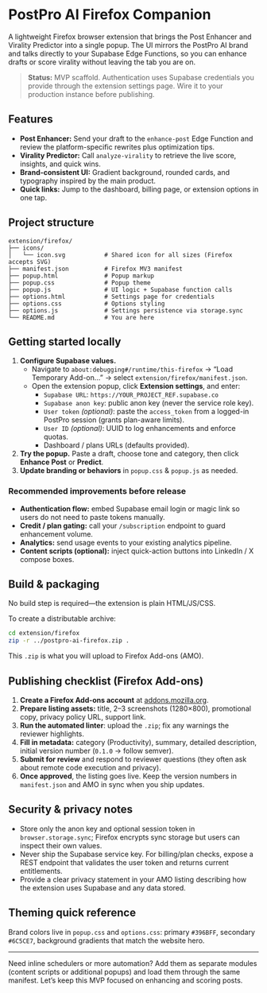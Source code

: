 # PostPro AI Firefox Companion

A lightweight Firefox browser extension that brings the Post Enhancer and Virality Predictor into a single popup. The UI mirrors the PostPro AI brand and talks directly to your Supabase Edge Functions, so you can enhance drafts or score virality without leaving the tab you are on.

> **Status:** MVP scaffold. Authentication uses Supabase credentials you provide through the extension settings page. Wire it to your production instance before publishing.

## Features

- **Post Enhancer:** Send your draft to the `enhance-post` Edge Function and review the platform-specific rewrites plus optimization tips.
- **Virality Predictor:** Call `analyze-virality` to retrieve the live score, insights, and quick wins.
- **Brand-consistent UI:** Gradient background, rounded cards, and typography inspired by the main product.
- **Quick links:** Jump to the dashboard, billing page, or extension options in one tap.

## Project structure

```
extension/firefox/
├── icons/
│   └── icon.svg           # Shared icon for all sizes (Firefox accepts SVG)
├── manifest.json          # Firefox MV3 manifest
├── popup.html             # Popup markup
├── popup.css              # Popup theme
├── popup.js               # UI logic + Supabase function calls
├── options.html           # Settings page for credentials
├── options.css            # Options styling
├── options.js             # Settings persistence via storage.sync
└── README.md              # You are here
```

## Getting started locally

1. **Configure Supabase values.**
   - Navigate to `about:debugging#/runtime/this-firefox` → “Load Temporary Add-on…” → select `extension/firefox/manifest.json`.
   - Open the extension popup, click **Extension settings**, and enter:
     - `Supabase URL`: `https://YOUR_PROJECT_REF.supabase.co`
     - `Supabase anon key`: public anon key (never the service role key).
     - `User token` *(optional)*: paste the `access_token` from a logged-in PostPro session (grants plan-aware limits).
     - `User ID` *(optional)*:  UUID to log enhancements and enforce quotas.
     - Dashboard / plans URLs (defaults provided).
2. **Try the popup.** Paste a draft, choose tone and category, then click **Enhance Post** or **Predict**.
3. **Update branding or behaviors** in `popup.css` & `popup.js` as needed.

### Recommended improvements before release

- **Authentication flow:** embed Supabase email login or magic link so users do not need to paste tokens manually.
- **Credit / plan gating:** call your `/subscription` endpoint to guard enhancement volume.
- **Analytics:** send usage events to your existing analytics pipeline.
- **Content scripts (optional):** inject quick-action buttons into LinkedIn / X compose boxes.

## Build & packaging

No build step is required—the extension is plain HTML/JS/CSS.

To create a distributable archive:

```bash
cd extension/firefox
zip -r ../postpro-ai-firefox.zip .
```

This `.zip` is what you will upload to Firefox Add-ons (AMO).

## Publishing checklist (Firefox Add-ons)

1. **Create a Firefox Add-ons account** at [addons.mozilla.org](https://addons.mozilla.org/).
2. **Prepare listing assets:** title, 2–3 screenshots (1280×800), promotional copy, privacy policy URL, support link.
3. **Run the automated linter**: upload the `.zip`; fix any warnings the reviewer highlights.
4. **Fill in metadata:** category (Productivity), summary, detailed description, initial version number (`0.1.0` → follow semver).
5. **Submit for review** and respond to reviewer questions (they often ask about remote code execution and privacy).
6. **Once approved**, the listing goes live. Keep the version numbers in `manifest.json` and AMO in sync when you ship updates.

## Security & privacy notes

- Store only the anon key and optional session token in `browser.storage.sync`; Firefox encrypts sync storage but users can inspect their own values.
- Never ship the Supabase service key. For billing/plan checks, expose a REST endpoint that validates the user token and returns current entitlements.
- Provide a clear privacy statement in your AMO listing describing how the extension uses Supabase and any data stored.

## Theming quick reference

Brand colors live in `popup.css` and `options.css`: primary `#396BFF`, secondary `#6C5CE7`, background gradients that match the website hero.

---

Need inline schedulers or more automation? Add them as separate modules (content scripts or additional popups) and load them through the same manifest. Let’s keep this MVP focused on enhancing and scoring posts.
